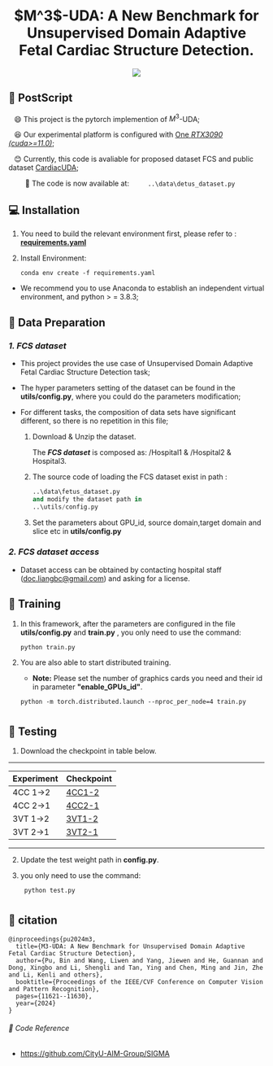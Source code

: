 <div align=center>
<h1>  $M^3$-UDA: A New Benchmark for Unsupervised Domain Adaptive Fetal Cardiac Structure Detection.</h1>
</div>
<div align=center>

<!-- <a src="https://img.shields.io/badge/%F0%9F%93%96-ICCV_2023-8A2BE2.svg?style=flat-square" href="https://arxiv.org/abs/2309.11145">
<img src="https://img.shields.io/badge/%F0%9F%93%96-ICCV_2023-8A2BE2.svg?style=flat-square">
</a> -->
   
<a src="https://img.shields.io/badge/%F0%9F%9A%80-xmed_Lab-ed6c00.svg?style=flat-square" href="https://xmengli.github.io/">
<img src="https://img.shields.io/badge/%F0%9F%9A%80-xmed_Lab-ed6c00.svg?style=flat-square">
</a>

<!-- <a src="https://img.shields.io/badge/%F0%9F%9A%80-XiaoweiXu's Github-blue.svg?style=flat-square" href="https://github.com/XiaoweiXu/CardiacUDA-dataset">
<img src="https://img.shields.io/badge/%F0%9F%9A%80-Xiaowei Xu's Github-blue.svg?style=flat-square">
</a> -->

</div>


## :hammer: PostScript
&ensp; :smile: This project is the pytorch implemention of $M^3$-UDA;

&ensp; :laughing: Our experimental platform is configured with <u>One *RTX3090 (cuda>=11.0)*</u>; 

&ensp; :blush: Currently, this code is avaliable for proposed dataset FCS and public dataset <u>CardiacUDA</u>;

<!-- &ensp; :smiley: For codes and accessment that related to dataset ***CardiacUDA***; -->

&ensp; &ensp; &ensp;    **:eyes:** The code is now available at:
&ensp; &ensp; &ensp;       ```
                            ..\data\detus_dataset.py
                           ```



## :computer: Installation


1. You need to build the relevant environment first, please refer to : [**requirements.yaml**](requirements.yaml)

2. Install Environment:
    ```
    conda env create -f requirements.yaml
    ```

+ We recommend you to use Anaconda to establish an independent virtual environment, and python > = 3.8.3; 


## :blue_book: Data Preparation

### *1. FCS dataset*
 * This project provides the use case of Unsupervised Domain Adaptive Fetal Cardiac Structure Detection task;

 * The hyper parameters setting of the dataset can be found in the **utils/config.py**, where you could do the parameters modification;

 * For different tasks, the composition of data sets have significant different, so there is no repetition in this file;


   <!-- #### *1.1. Download The **FCS**.* -->
   <!-- :speech_balloon: The detail of CAMUS, please refer to: https://www.creatis.insa-lyon.fr/Challenge/camus/index.html/. -->

   1. Download & Unzip the dataset.

      The ***FCS dataset*** is composed as: /Hospital1 & /Hospital2 & Hospital3.

   2. The source code of loading the FCS dataset exist in path :

      ```python
      ..\data\fetus_dataset.py
      and modify the dataset path in
      ..\utils/config.py
      ```

   3. Set the parameters about GPU_id, source domain,target domain and slice etc in **utils/config.py** 
   <!-- #### *1.2. Download The **CardiacUDA**.*

   :speech_balloon: The detail of CardiacUDA, please refer to: https://echonet.github.io/dynamic/.

   1. Download & Unzip the dataset.

      - The ***CardiacUDA*** dataset is consist of: /Video, FileList.csv & VolumeTracings.csv.

   2. The source code of loading the Echonet dataset exist in path :

      ```python
      ..\datasets\echo.py
      and modify the dataset path in
      ..\train_camus_echo.py
      ``` -->
### *2. FCS dataset access*
  * Dataset access can be obtained by contacting hospital staff (doc.liangbc@gmail.com) and asking for a license.
    
## :feet: Training

1. In this framework, after the parameters are configured in the file **utils/config.py** and **train.py** , you only need to use the command:

    ```shell
    python train.py
    ```

2. You are also able to start distributed training. 

   - **Note:** Please set the number of graphics cards you need and their id in parameter **"enable_GPUs_id"**.
   ```shell
   python -m torch.distributed.launch --nproc_per_node=4 train.py
   ```

#

## :feet: Testing
1. Download the checkpoint in table below.
---
| Experiment      | Checkpoint |
| ----------- | ----------- |
| 4CC 1->2      | [4CC1-2](https://drive.google.com/file/d/1SXKbSGN0sGyShdu4QnphYsdNout4lNnU/view?usp=drive_link) |
| 4CC 2->1      | [4CC2-1](https://drive.google.com/file/d/1O2Py77c3DNXw5-3jm2rrOunZxPzl2X0Y/view?usp=drive_link) |
| 3VT 1->2      | [3VT1-2](https://drive.google.com/file/d/1sFtJAsCb0NZ_uUE3Xzi4grIZfsgsEbVB/view?usp=drive_link) |
| 3VT 2->1      | [3VT2-1](https://drive.google.com/file/d/1OnoCU5TrqF65fCfVGNRfli9XO294BrR5/view?usp=drive_link) |
---
2. Update the test weight path in **config.py**.
3. you only need to use the command:

   ```shell
    python test.py
    ```
#


## :feet: citation

```
@inproceedings{pu2024m3,
  title={M3-UDA: A New Benchmark for Unsupervised Domain Adaptive Fetal Cardiac Structure Detection},
  author={Pu, Bin and Wang, Liwen and Yang, Jiewen and He, Guannan and Dong, Xingbo and Li, Shengli and Tan, Ying and Chen, Ming and Jin, Zhe and Li, Kenli and others},
  booktitle={Proceedings of the IEEE/CVF Conference on Computer Vision and Pattern Recognition},
  pages={11621--11630},
  year={2024}
}
```


###### :rocket: Code Reference 
  - https://github.com/CityU-AIM-Group/SIGMA

<!-- ###### :rocket: Updates Ver 1.0（PyTorch）
###### :rocket: Project Created by Jiewen Yang : jyangcu@connect.ust.hk -->
